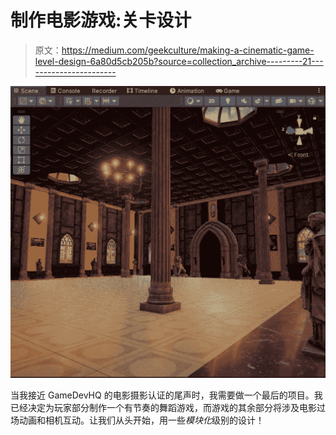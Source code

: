 # 制作电影游戏:关卡设计

> 原文：<https://medium.com/geekculture/making-a-cinematic-game-level-design-6a80d5cb205b?source=collection_archive---------21----------------------->

![](img/09ef6e65ed46b87b83b03d198714c78e.png)

当我接近 GameDevHQ 的电影摄影认证的尾声时，我需要做一个最后的项目。我已经决定为玩家部分制作一个有节奏的舞蹈游戏，而游戏的其余部分将涉及电影过场动画和相机互动。让我们从头开始，用一些*模块化*级别的设计！